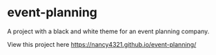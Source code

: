 # event-planning

A project with a black and white theme for an event planning company.

View this project here https://nancy4321.github.io/event-planning/
